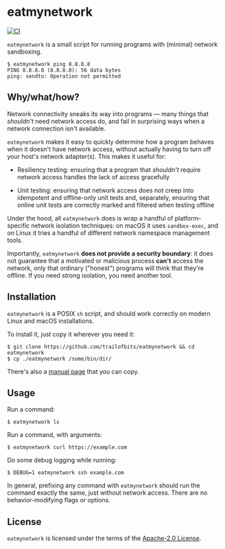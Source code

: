 eatmynetwork
============

[![CI](https://github.com/trailofbits/eatmynetwork/actions/workflows/ci.yml/badge.svg)](https://github.com/trailofbits/eatmynetwork/actions/workflows/ci.yml)

`eatmynetwork` is a small script for running programs with (minimal) network
sandboxing.

```console
$ eatmynetwork ping 8.8.8.8
PING 8.8.8.8 (8.8.8.8): 56 data bytes
ping: sendto: Operation not permitted
```

## Why/what/how?

Network connectivity sneaks its way into programs &mdash; many things that
*shouldn't* need network access do, and fail in surprising ways when a network
connection isn't available.

`eatmynetwork` makes it easy to quickly determine how a program behaves when it
doesn't have network access, without actually having to turn off your host's
network adapter(s). This makes it useful for:

* Resiliency testing: ensuring that a program that *shouldn't* require network
  access handles the lack of access gracefully

* Unit testing: ensuring that network access does not creep into idempotent and
  offline-only unit tests and, separately, ensuring that online unit tests
  are correctly marked and filtered when testing offline

Under the hood, all `eatmynetwork` does is wrap a handful of platform-specific
network isolation techniques: on macOS it uses `sandbox-exec`, and on Linux
it tries a handful of different network namespace management tools.

Importantly, `eatmynetwork` **does not provide a security boundary**: it does
not guarantee that a motivated or malicious process **can't** access the
network, only that ordinary ("honest") programs will think that they're offline.
If you need strong isolation, you need another tool.

## Installation

`eatmynetwork` is a POSIX `sh` script, and should work correctly on
modern Linux and macOS installations.

To install it, just copy it wherever you need it:

```console
$ git clone https://github.com/trailofbits/eatmynetwork && cd eatmynetwork
$ cp ./eatmynetwork /some/bin/dir/
```

There's also a [manual page](./eatmynetwork.1) that you can copy.

## Usage

Run a command:

```console
$ eatmynetwork ls
```

Run a command, with arguments:

```console
$ eatmynetwork curl https://example.com
```

Do some debug logging while running:

```console
$ DEBUG=1 eatmynetwork ssh example.com
```

In general, prefixing any command with `eatmynetwork` should run the command
exactly the same, just without network access. There are no behavior-modifying
flags or options.

## License

`eatmynetwork` is licensed under the terms of the
[Apache-2.0 License](./LICENSE).
